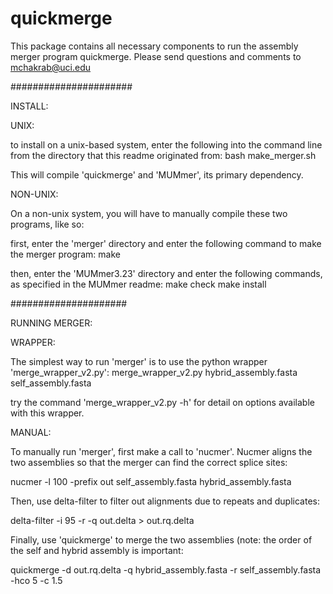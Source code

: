 # quickmerge
This package contains all necessary components to run the assembly merger program quickmerge. Please send questions and comments to mchakrab@uci.edu

######################

INSTALL:

UNIX:

to install on a unix-based system, enter the following into the command line from the directory that this readme originated from:
bash make_merger.sh

This will compile 'quickmerge' and 'MUMmer', its primary dependency.

NON-UNIX:

On a non-unix system, you will have to manually compile these two programs, like so:

first, enter the 'merger' directory and enter the following command to make the merger program:
make

then, enter the 'MUMmer3.23' directory and enter the following commands, as specified in the MUMmer readme:
make check
make install

#####################

RUNNING MERGER:

WRAPPER:

The simplest way to run 'merger' is to use the python wrapper 'merge_wrapper_v2.py':
merge_wrapper_v2.py hybrid_assembly.fasta self_assembly.fasta

try the command 'merge_wrapper_v2.py -h' for detail on options available with this wrapper.

MANUAL:

To manually run 'merger', first make a call to 'nucmer'.  Nucmer aligns the two assemblies so that the merger can find the correct splice sites:

nucmer -l  100 -prefix out  self_assembly.fasta hybrid_assembly.fasta

Then, use delta-filter to filter out alignments due to repeats and duplicates:

delta-filter -i 95 -r -q out.delta > out.rq.delta

Finally, use 'quickmerge' to merge the two assemblies (note: the order of the self and hybrid assembly is important:

quickmerge -d out.rq.delta -q hybrid_assembly.fasta -r self_assembly.fasta -hco 5 -c 1.5

